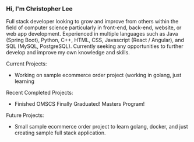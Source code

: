 ### Hi, I'm Christopher Lee

Full stack developer looking to grow and improve from others within the field of computer science particularly in front-end, back-end, website, or web app development. Experienced in multiple languages such as Java (Spring Boot), Python, C++, HTML, CSS, Javascript (React / Angular), and SQL (MySQL, PostgreSQL). Currently seeking any opportunities to further develop and improve my own knowledge and skills.

Current Projects:
* Working on sample ecommerce order project (working in golang, just learning

Recent Completed Projects:
* Finished OMSCS Finally Graduated! Masters Program!

Future Projects:
* Small sample ecommerce order project to learn golang, docker, and just creating sample full stack application.

